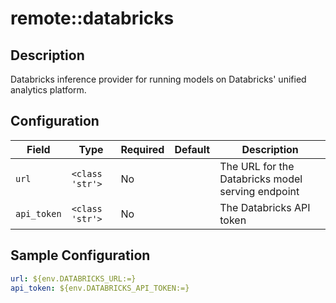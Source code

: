 # remote::databricks

## Description

Databricks inference provider for running models on Databricks' unified analytics platform.

## Configuration

| Field | Type | Required | Default | Description |
|-------|------|----------|---------|-------------|
| `url` | `<class 'str'>` | No |  | The URL for the Databricks model serving endpoint |
| `api_token` | `<class 'str'>` | No |  | The Databricks API token |

## Sample Configuration

```yaml
url: ${env.DATABRICKS_URL:=}
api_token: ${env.DATABRICKS_API_TOKEN:=}

```

